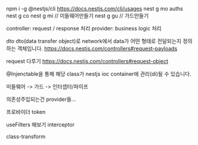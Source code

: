 npm i -g @nestjs/cli
https://docs.nestjs.com/cli/usages
nest g mo auths
nest g co
nest g mi // 미들웨어만들기
nest g gu // 가드만들기

controller: request / response 처리
provider: business logic 처리

dto
dto(data transfer object)로 network에서 data가 어떤 형태로 전달되는지 정의하는 객체입니다.
https://docs.nestjs.com/controllers#request-payloads

request 다루기
https://docs.nestjs.com/controllers#request-object

@Injenctable을 통해 해당 class가 nestjs ioc container에 관리(di)될 수 있습니다.

미들웨어 -> 가드 -> 인터셉터/파이프

의존성주입되는건 provider들...

프로바이더 token

useFilters 해보기
interceptor

class-transform
